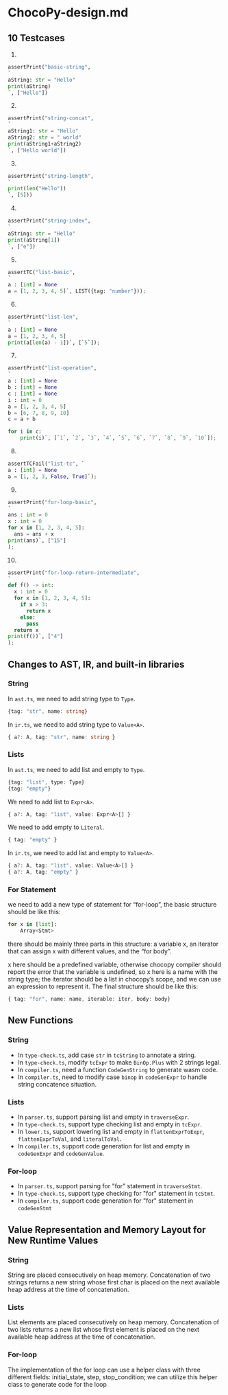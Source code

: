 # ChocoPy-design.md

## 10 Testcases

1. 

```python
assertPrint("basic-string",
`
aString: str = "Hello"
print(aString)       
`, ["Hello"])

```

2. 

```python
assertPrint("string-concat",
`
aString1: str = "Hello"
aString2: str = " world"
print(aString1+aString2)
`, ["Hello world"])

```

3. 

```python
assertPrint("string-length",
`
print(len("Hello"))
`, [5]))
```

4. 

```python
assertPrint("string-index",
`
aString: str = "Hello"
print(aString[1])
`, ["e"])
```

5. 

```python
assertTC("list-basic", 
`
a : [int] = None
a = [1, 2, 3, 4, 5]`, LIST({tag: "number"}));
```

6. 

```python
assertPrint("list-len",
`
a : [int] = None
a = [1, 2, 3, 4, 5]
print(a[len(a) - 1])`, [`5`]);
```
7. 

```python
assertPrint("list-operation",
`
a : [int] = None
b : [int] = None
c : [int] = None
i : int = 0
a = [1, 2, 3, 4, 5]
b = [6, 7, 8, 9, 10]
c = a + b

for i in c:
    print(i)`, [`1`, `2`, `3`, `4`, `5`, `6`, `7`, `8`, `9`, `10`]);
```

8. 

```python
assertTCFail("list-tc", `
a : [int] = None
a = [1, 2, 3, False, True]`);
```

9. 

```python
assertPrint("for-loop-basic",
`
ans : int = 0
x : int = 0
for x in [1, 2, 3, 4, 5]:
  ans = ans + x
print(ans)`, ["15"]
);
```

10. 

```python
assertPrint("for-loop-return-intermediate",
`
def f() -> int:
  x : int = 0
  for x in [1, 2, 3, 4, 5]:
    if x > 3:
      return x
    else:
      pass
  return x
print(f())`, ["4"]
);
```



## Changes to AST, IR, and built-in libraries

### String

In `ast.ts`, we need to add string type to `Type`.
```typescript
{tag: "str", name: string}
```

In `ir.ts`, we need to add string type to `Value<A>`.
```typescript
{ a?: A, tag: "str", name: string }
```


### Lists

In `ast.ts`, we need to add list and empty to `Type`.
```typescript
{tag: "list", type: Type}
{tag: "empty"}
```

We need to add list to `Expr<A>`.
```typescript
{ a?: A, tag: "list", value: Expr<A>[] }
```

We need to add empty to `Literal`.
```typescript
{ tag: "empty" }
```

In `ir.ts`, we need to add list and empty to `Value<A>`.
```typescript
{ a?: A, tag: "list", value: Value<A>[] }
{ a?: A, tag: "empty" }
```

### For Statement
we need to add a new type of statement for “for-loop”,
the basic structure should be like this:
```python
for x in [list]:
    Array<Stmt>
```

there should be mainly three parts in this structure: a variable x, an iterator that can assign x with different values, and the “for body”.

x here should be a predefined variable, otherwise chocopy compiler should report the error that the variable is undefined, so x here is a name with the string type; the iterator should be a list in chocopy’s scope, and we can use an expression to represent it.
The final structure should be like this:
```typescript
{ tag: "for", name: name, iterable: iter, body: body}
```



## New Functions

### String

+ In `type-check.ts`, add case `str` in `tcString` to annotate a string. 
+ In `type-check.ts`, modify `tcExpr`  to make `BinOp.Plus` with 2 strings legal. 
+ In `compiler.ts`, need a function `CodeGenString` to generate wasm code.
+ In `compiler.ts`, need to modify case `binop` in `codeGenExpr` to handle string concatence situation.

### Lists

+ In `parser.ts`, support parsing list and empty in `traverseExpr`.
+ In `type-check.ts`, support type checking list and empty in `tcExpr`. 
+ In `lower.ts`, support lowering list and empty in `flattenExprToExpr`, `flattenExprToVal`, and `literalToVal`.
+ In `compiler.ts`, support code generation for list and empty in `codeGenExpr` and `codeGenValue`.

### For-loop
+ In `parser.ts`, support parsing for "for" statement in `traverseStmt`.
+ In `type-check.ts`, support type checking for "for" statement in `tcStmt`.
+ In `compiler.ts`, support code generation for "for" statement in `codeGenStmt` 

## Value Representation and Memory Layout for New Runtime Values

### String

String are placed consecutively on heap memory. Concatenation of two strings returns a new string whose first char is placed on the next available heap address at the time of concatenation.

### Lists

List elements are placed consecutively on heap memory. Concatenation of two lists returns a new list whose first element is placed on the next available heap address at the time of concatenation.

### For-loop

The implementation of the for loop can use a helper class with three different fields: initial_state, step, stop_condition; we can utilize this helper class to generate code for the loop
